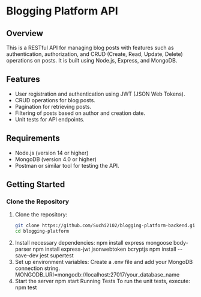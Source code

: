 # Blogging Platform API

## Overview
This is a RESTful API for managing blog posts with features such as authentication, authorization, and CRUD (Create, Read, Update, Delete) operations on posts. It is built using Node.js, Express, and MongoDB.

## Features
- User registration and authentication using JWT (JSON Web Tokens).
- CRUD operations for blog posts.
- Pagination for retrieving posts.
- Filtering of posts based on author and creation date.
- Unit tests for API endpoints.

## Requirements
- Node.js (version 14 or higher)
- MongoDB (version 4.0 or higher)
- Postman or similar tool for testing the API.

## Getting Started
### Clone the Repository
1. Clone the repository:
   ```bash
   git clone https://github.com/Suchi2102/blogging-platform-backend.git
   cd blogging-platform
2. Install necessary dependencies:
   npm install express mongoose body-parser
   npm install express-jwt jsonwebtoken bcryptjs
   npm install --save-dev jest supertest
3. Set up environment variables:
   Create a .env file and add your MongoDB connection string.
   MONGODB_URI=mongodb://localhost:27017/your_database_name
4. Start the server
   npm start
Running Tests
To run the unit tests, execute:
npm test


